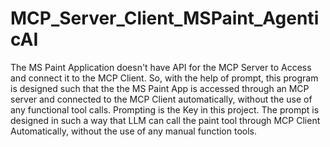 # MCP_Server_Client_MSPaint_AgenticAI
The MS Paint Application doesn't have API for the MCP Server to Access and connect it to the MCP Client. So, with the help of prompt, this program is designed such that the the MS Paint App is accessed through an MCP server and connected to the MCP Client automatically, without the use of any functional tool calls. 
Prompting is the Key in this project. The prompt is designed in such a way that LLM can call the paint tool through MCP Client Automatically, without the use of any manual
function tools. 

